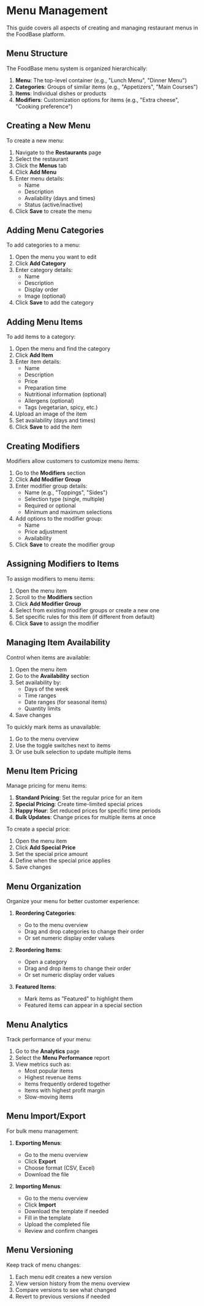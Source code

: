 # Menu Management

This guide covers all aspects of creating and managing restaurant menus in the FoodBase platform.

## Menu Structure

The FoodBase menu system is organized hierarchically:

1. **Menu**: The top-level container (e.g., "Lunch Menu", "Dinner Menu")
2. **Categories**: Groups of similar items (e.g., "Appetizers", "Main Courses")
3. **Items**: Individual dishes or products
4. **Modifiers**: Customization options for items (e.g., "Extra cheese", "Cooking preference")

## Creating a New Menu

To create a new menu:

1. Navigate to the **Restaurants** page
2. Select the restaurant
3. Click the **Menus** tab
4. Click **Add Menu**
5. Enter menu details:
   - Name
   - Description
   - Availability (days and times)
   - Status (active/inactive)
6. Click **Save** to create the menu

## Adding Menu Categories

To add categories to a menu:

1. Open the menu you want to edit
2. Click **Add Category**
3. Enter category details:
   - Name
   - Description
   - Display order
   - Image (optional)
4. Click **Save** to add the category

## Adding Menu Items

To add items to a category:

1. Open the menu and find the category
2. Click **Add Item**
3. Enter item details:
   - Name
   - Description
   - Price
   - Preparation time
   - Nutritional information (optional)
   - Allergens (optional)
   - Tags (vegetarian, spicy, etc.)
4. Upload an image of the item
5. Set availability (days and times)
6. Click **Save** to add the item

## Creating Modifiers

Modifiers allow customers to customize menu items:

1. Go to the **Modifiers** section
2. Click **Add Modifier Group**
3. Enter modifier group details:
   - Name (e.g., "Toppings", "Sides")
   - Selection type (single, multiple)
   - Required or optional
   - Minimum and maximum selections
4. Add options to the modifier group:
   - Name
   - Price adjustment
   - Availability
5. Click **Save** to create the modifier group

## Assigning Modifiers to Items

To assign modifiers to menu items:

1. Open the menu item
2. Scroll to the **Modifiers** section
3. Click **Add Modifier Group**
4. Select from existing modifier groups or create a new one
5. Set specific rules for this item (if different from default)
6. Click **Save** to assign the modifier

## Managing Item Availability

Control when items are available:

1. Open the menu item
2. Go to the **Availability** section
3. Set availability by:
   - Days of the week
   - Time ranges
   - Date ranges (for seasonal items)
   - Quantity limits
4. Save changes

To quickly mark items as unavailable:
1. Go to the menu overview
2. Use the toggle switches next to items
3. Or use bulk selection to update multiple items

## Menu Item Pricing

Manage pricing for menu items:

1. **Standard Pricing**: Set the regular price for an item
2. **Special Pricing**: Create time-limited special prices
3. **Happy Hour**: Set reduced prices for specific time periods
4. **Bulk Updates**: Change prices for multiple items at once

To create a special price:
1. Open the menu item
2. Click **Add Special Price**
3. Set the special price amount
4. Define when the special price applies
5. Save changes

## Menu Organization

Organize your menu for better customer experience:

1. **Reordering Categories**:
   - Go to the menu overview
   - Drag and drop categories to change their order
   - Or set numeric display order values

2. **Reordering Items**:
   - Open a category
   - Drag and drop items to change their order
   - Or set numeric display order values

3. **Featured Items**:
   - Mark items as "Featured" to highlight them
   - Featured items can appear in a special section

## Menu Analytics

Track performance of your menu:

1. Go to the **Analytics** page
2. Select the **Menu Performance** report
3. View metrics such as:
   - Most popular items
   - Highest revenue items
   - Items frequently ordered together
   - Items with highest profit margin
   - Slow-moving items

## Menu Import/Export

For bulk menu management:

1. **Exporting Menus**:
   - Go to the menu overview
   - Click **Export**
   - Choose format (CSV, Excel)
   - Download the file

2. **Importing Menus**:
   - Go to the menu overview
   - Click **Import**
   - Download the template if needed
   - Fill in the template
   - Upload the completed file
   - Review and confirm changes

## Menu Versioning

Keep track of menu changes:

1. Each menu edit creates a new version
2. View version history from the menu overview
3. Compare versions to see what changed
4. Revert to previous versions if needed

